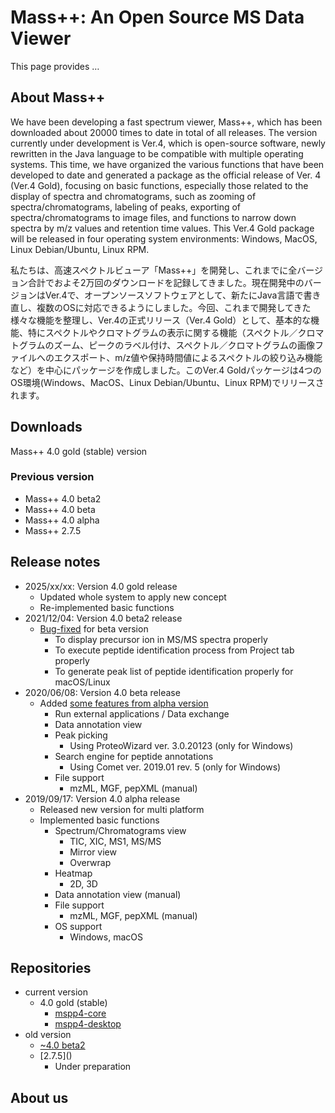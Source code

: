 # Mass++: An Open Source MS Data Viewer

This page provides …

## About Mass++

We have been developing a fast spectrum viewer, Mass++, which has been downloaded about 20000 times to date in total of all releases. The version currently under development is Ver.4, which is open-source software, newly rewritten in the Java language to be compatible with multiple operating systems. This time, we have organized the various functions that have been developed to date and generated a package as the official release of Ver. 4 (Ver.4 Gold), focusing on basic functions, especially those related to the display of spectra and chromatograms, such as zooming of spectra/chromatograms, labeling of peaks, exporting of spectra/chromatograms to image files, and functions to narrow down spectra by m/z values and retention time values. This Ver.4 Gold package will be released in four operating system environments: Windows, MacOS, Linux Debian/Ubuntu, Linux RPM.

私たちは、高速スペクトルビューア「Mass++」を開発し、これまでに全バージョン合計でおよそ2万回のダウンロードを記録してきました。現在開発中のバージョンはVer.4で、オープンソースソフトウェアとして、新たにJava言語で書き直し、複数のOSに対応できるようにしました。今回、これまで開発してきた様々な機能を整理し、Ver.4の正式リリース（Ver.4 Gold）として、基本的な機能、特にスペクトルやクロマトグラムの表示に関する機能（スペクトル／クロマトグラムのズーム、ピークのラベル付け、スペクトル／クロマトグラムの画像ファイルへのエクスポート、m/z値や保持時間値によるスペクトルの絞り込み機能など）を中心にパッケージを作成しました。このVer.4 Goldパッケージは4つのOS環境(Windows、MacOS、Linux Debian/Ubuntu、Linux RPM)でリリースされます。

## Downloads

Mass++ 4.0 gold (stable) version

### Previous version

* Mass++ 4.0 beta2  
* Mass++ 4.0 beta  
* Mass++ 4.0 alpha  
* Mass++ 2.7.5

## Release notes

* 2025/xx/xx: Version 4.0 gold release  
  * Updated whole system to apply new concept  
  * Re-implemented basic functions  
* 2021/12/04: Version 4.0 beta2 release  
  * [Bug-fixed](https://mspp.ninja/2021/12/installers-of-mass-ver-4-beta-2-are-released/) for beta version  
    * To display precursor ion in MS/MS spectra properly  
    * To execute peptide identification process from Project tab properly  
    * To generate peak list of peptide identification properly for macOS/Linux  
* 2020/06/08: Version 4.0 beta release  
  * Added [some features from alpha version](https://mspp.ninja/2020/11/feature-comparison-of-ver-4-alpha-and-ver-4-beta/)  
    * Run external applications / Data exchange  
    * Data annotation view  
    * Peak picking  
      * Using ProteoWizard ver. 3.0.20123 (only for Windows)  
    * Search engine for peptide annotations  
      * Using Comet ver. 2019.01 rev. 5 (only for Windows)  
    * File support  
      * mzML, MGF, pepXML (manual)  
* 2019/09/17: Version 4.0 alpha release  
  * Released new version for multi platform  
  * Implemented basic functions  
    * Spectrum/Chromatograms view  
      * TIC, XIC, MS1, MS/MS  
      * Mirror view  
      * Overwrap  
    * Heatmap  
      * 2D, 3D  
    * Data annotation view (manual)  
    * File support  
      * mzML, MGF, pepXML (manual)  
    * OS support  
      * Windows, macOS

## Repositories

* current version  
  * 4.0 gold (stable)  
    * [mspp4-core](https://github.com/masspp/mspp4-core)  
    * [mspp4-desktop](https://github.com/masspp/mspp4-desktop)  
* old version  
  * [\~4.0 beta2](https://github.com/masspp/mspp4)  
  * \[2.7.5\]()  
    * Under preparation

## About us
